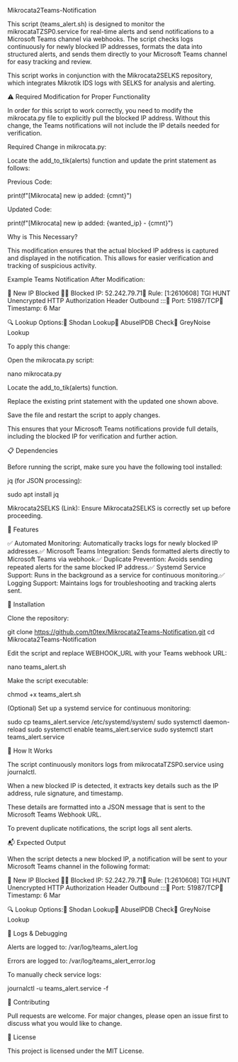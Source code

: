 Mikrocata2Teams-Notification

This script (teams_alert.sh) is designed to monitor the mikrocataTZSP0.service for real-time alerts and send notifications to a Microsoft Teams channel via webhooks. The script checks logs continuously for newly blocked IP addresses, formats the data into structured alerts, and sends them directly to your Microsoft Teams channel for easy tracking and review.

This script works in conjunction with the Mikrocata2SELKS repository, which integrates Mikrotik IDS logs with SELKS for analysis and alerting.

⚠️ Required Modification for Proper Functionality

In order for this script to work correctly, you need to modify the mikrocata.py file to explicitly pull the blocked IP address. Without this change, the Teams notifications will not include the IP details needed for verification.

Required Change in mikrocata.py:

Locate the add_to_tik(alerts) function and update the print statement as follows:

Previous Code:

print(f"[Mikrocata] new ip added: {cmnt}")

Updated Code:

print(f"[Mikrocata] new ip added: {wanted_ip} - {cmnt}")

Why is This Necessary?

This modification ensures that the actual blocked IP address is captured and displayed in the notification. This allows for easier verification and tracking of suspicious activity.

Example Teams Notification After Modification:

🚨 New IP Blocked 🚨🔹 Blocked IP: 52.242.79.71🔹 Rule: [1:2610608] TGI HUNT Unencrypted HTTP Authorization Header Outbound :::🔹 Port: 51987/TCP🔹 Timestamp: 6 Mar

🔍 Lookup Options:🔹 Shodan Lookup🔹 AbuseIPDB Check🔹 GreyNoise Lookup

To apply this change:

Open the mikrocata.py script:

nano mikrocata.py

Locate the add_to_tik(alerts) function.

Replace the existing print statement with the updated one shown above.

Save the file and restart the script to apply changes.

This ensures that your Microsoft Teams notifications provide full details, including the blocked IP for verification and further action.

📋 Dependencies

Before running the script, make sure you have the following tool installed:

jq (for JSON processing):

sudo apt install jq

Mikrocata2SELKS (Link):
Ensure Mikrocata2SELKS is correctly set up before proceeding.

🚀 Features

✅ Automated Monitoring: Automatically tracks logs for newly blocked IP addresses.✅ Microsoft Teams Integration: Sends formatted alerts directly to Microsoft Teams via webhook.✅ Duplicate Prevention: Avoids sending repeated alerts for the same blocked IP address.✅ Systemd Service Support: Runs in the background as a service for continuous monitoring.✅ Logging Support: Maintains logs for troubleshooting and tracking alerts sent.

🔧 Installation

Clone the repository:

git clone https://github.com/t0tex/Mikrocata2Teams-Notification.git
cd Mikrocata2Teams-Notification

Edit the script and replace WEBHOOK_URL with your Teams webhook URL:

nano teams_alert.sh

Make the script executable:

chmod +x teams_alert.sh

(Optional) Set up a systemd service for continuous monitoring:

sudo cp teams_alert.service /etc/systemd/system/
sudo systemctl daemon-reload
sudo systemctl enable teams_alert.service
sudo systemctl start teams_alert.service

📌 How It Works

The script continuously monitors logs from mikrocataTZSP0.service using journalctl.

When a new blocked IP is detected, it extracts key details such as the IP address, rule signature, and timestamp.

These details are formatted into a JSON message that is sent to the Microsoft Teams Webhook URL.

To prevent duplicate notifications, the script logs all sent alerts.

📬 Expected Output

When the script detects a new blocked IP, a notification will be sent to your Microsoft Teams channel in the following format:

🚨 New IP Blocked 🚨🔹 Blocked IP: 52.242.79.71🔹 Rule: [1:2610608] TGI HUNT Unencrypted HTTP Authorization Header Outbound :::🔹 Port: 51987/TCP🔹 Timestamp: 6 Mar

🔍 Lookup Options:🔹 Shodan Lookup🔹 AbuseIPDB Check🔹 GreyNoise Lookup

📂 Logs & Debugging

Alerts are logged to: /var/log/teams_alert.log

Errors are logged to: /var/log/teams_alert_error.log

To manually check service logs:

journalctl -u teams_alert.service -f

🤝 Contributing

Pull requests are welcome. For major changes, please open an issue first to discuss what you would like to change.

📄 License

This project is licensed under the MIT License.

